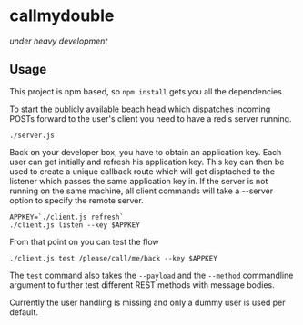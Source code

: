 callmydouble
============

*under heavy development*

Usage
-----

This project is npm based, so `npm install` gets you all the dependencies.

To start the publicly available beach head which dispatches incoming POSTs forward to the user's client you need to have a redis server running.
```
./server.js
```

Back on your developer box, you have to obtain an application key. Each user can get initially and refresh his application key.
This key can then be used to create a unique callback route which will get disptached to the listener which passes the same application
key in. If the server is not running on the same machine, all client commands will take a --server option to specify the remote server.
```
APPKEY=`./client.js refresh`
./client.js listen --key $APPKEY
```

From that point on you can test the flow
```
./client.js test /please/call/me/back --key $APPKEY
```

The `test` command also takes the `--payload` and the `--method` commandline argument to further test different REST methods with message bodies.

Currently the user handling is missing and only a dummy user is used per default.